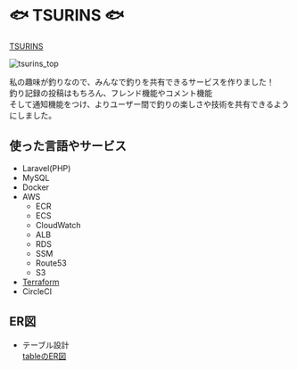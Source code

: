 # :fish: TSURINS :fish:
[TSURINS](http://www.tsurins.com/)  

![tsurins_top](https://user-images.githubusercontent.com/61406078/84660204-75b27f00-af53-11ea-8b81-a6d3a66ccc2f.png)

私の趣味が釣りなので、みんなで釣りを共有できるサービスを作りました！  
釣り記録の投稿はもちろん、フレンド機能やコメント機能  
そして通知機能をつけ、よりユーザー間で釣りの楽しさや技術を共有できるようにしました。

## 使った言語やサービス
- Laravel(PHP)
- MySQL
- Docker
- AWS
  - ECR
  - ECS
  - CloudWatch
  - ALB
  - RDS
  - SSM
  - Route53
  - S3
- [Terraform](https://github.com/Shirataki7/fishing-docker/tree/terraform/production)
- CircleCI

## ER図
- テーブル設計  
[tableのER図](https://user-images.githubusercontent.com/61406078/84681384-00ed3e00-af6f-11ea-85e2-6626945c112e.jpg)



